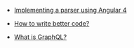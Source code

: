

- [Implementing a parser using Angular 4](https://medium.com/99xtechnology/implementing-a-parser-using-angular-4-e9633c6f0baf)

- [How to write better code?](https://blog.usejournal.com/how-to-write-better-code-710d73562d02)

- [What is GraphQL?](https://medium.com/@hasangalakdinu/welcome-to-the-graphql-world-d1550d02809d)


